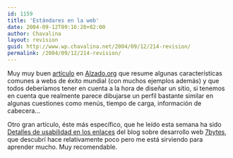 ```yaml
---
id: 1159
title: 'Estándares en la web'
date: 2004-09-12T09:16:20+02:00
author: Chavalina
layout: revision
guid: http://www.wp.chavalina.net/2004/09/12/214-revision/
permalink: /2004/09/12/214-revision/
---
```

Muy muy buen <a href="http://www.alzado.org/articulo.php?id_art=367" target="_blank">artículo</a> en <a href="http://www.alzado.org" target="_blank">Alzado.org</a> que resume algunas características comunes a webs de éxito mundial (con muchos ejemplos además) y que todos deberíamos tener en cuenta a la hora de diseñar un sitio, si tenemos en cuenta que realmente parece dibujarse un perfil bastante similar en algunas cuestiones como menús, tiempo de carga, información de cabecera…

Otro gran artículo, éste más específico, que he leído esta semana ha sido <a href="http://7bytes.net/nota.php?id=5" target="_blank">Detalles de usabilidad en los enlaces</a> del blog sobre desarrollo web <a href="http://7bytes.net/index.php" target="_blank">7bytes</a>, que descubrí hace relativamente poco pero me está sirviendo para aprender mucho. Muy recomendable.